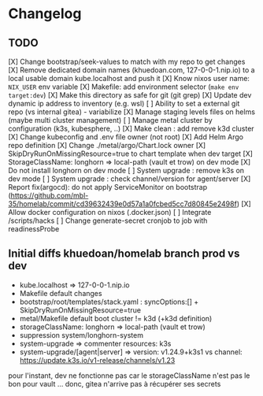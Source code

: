 # Changelog

## TODO

[X] Change bootstrap/seek-values to match with my repo to get changes
[X] Remove dedicated domain names (khuedoan.com, 127-0-0-1.nip.io) to a local usable domain kube.localhost and push it
[X] Know nixos user name: `NIX_USER` env variable
[X] Makefile: add environment selector (`make env target:dev`)
[X] Make this directory as safe for git (git grep)
[X] Update dev dynamic ip address to inventory (e.g. wsl)
[ ] Ability to set a external git repo (vs internal gitea) - variabilize
[X] Manage staging levels files on helms (maybe multi cluster management)
[ ] Manage metal cluster by configuration (k3s, kubesphere, ..)
[X] Make clean : add remove k3d cluster
[X] Change kubeconfig and .env file owner (not root)
[X] Add Helm Argo repo definition
[X] Change ./metal/argo/Chart.lock owner
[X] SkipDryRunOnMissingResource=true to chart template when dev target
[X] StorageClassName: longhorn => local-path (vault et trow) on dev mode
[X] Do not install longhorn on dev mode
[ ] System upgrade : remove k3s on dev mode
[ ] System upgrade : check channel/version for agent/server
[X] Report fix(argocd): do not apply ServiceMonitor on bootstrap (https://github.com/mbl-35/homelab/commit/cd39632439e0d57a1a0fcbed5cc7d80845e2498f)
[X] Allow docker configuration on nixos (.docker.json)
[ ] Integrate /scripts/hacks
[ ] Change generate-secret cronjob to job with readinessProbe

## Initial diffs khuedoan/homelab branch prod vs dev
- kube.localhost => 127-0-0-1.nip.io
- Makefile default changes 
- bootstrap/root/templates/stack.yaml : syncOptions:[] + SkipDryRunOnMissingResource=true
- metal/Makefile default boot cluster != k3d (+k3d definition)
- storageClassName: longhorn => local-path (vault et trow)
- suppression system/longhorn-system
- system-upgrade => commenter resources: k3s
- system-upgrade/[agent|server] => version: v1.24.9+k3s1 vs channel: https://update.k3s.io/v1-release/channels/v1.23



pour l'instant, dev ne fonctionne pas car le storageClassName n'est pas le bon pour vault ... 
donc, gitea n'arrive pas à récupérer ses secrets